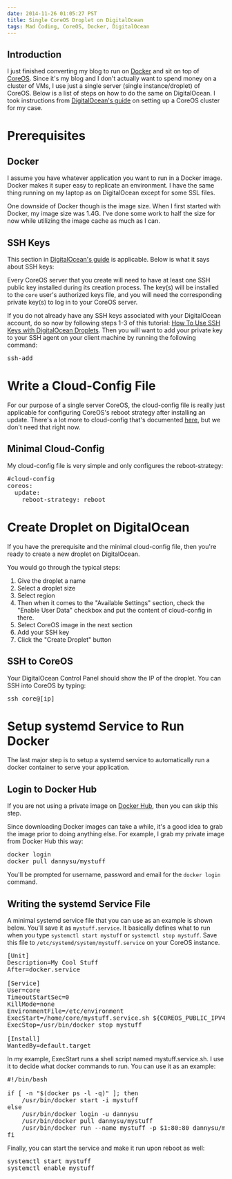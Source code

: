 ```yaml
---
date: 2014-11-26 01:05:27 PST
title: Single CoreOS Droplet on DigitalOcean
tags: Mad Coding, CoreOS, Docker, DigitalOcean
---
```

**Introduction**
----------------

I just finished converting my blog to run on [Docker][1] and sit on top of
[CoreOS][2]. Since it's my blog and I don't actually want to spend money on a
cluster of VMs, I use just a single server (single instance/droplet) of CoreOS.
Below is a list of steps on how to do the same on DigitalOcean. I took
instructions from [DigitalOcean's guide][3] on setting up a CoreOS cluster for
my case.

**Prerequisites**
=================

**Docker**
----------
I assume you have whatever application you want to run in a Docker image.
Docker makes it super easy to replicate an environment. I have the same thing
running on my laptop as on DigitalOcean except for some SSL files.

One downside of Docker though is the image size. When I first started with
Docker, my image size was 1.4G. I've done some work to half the size for now
while utilizing the image cache as much as I can.

**SSH Keys**
------------
This section in [DigitalOcean's guide][3] is applicable. Below is what it says
about SSH keys:

Every CoreOS server that you create will need to have at least one SSH public
key installed during its creation process. The key(s) will be installed to the
`core` user's authorized keys file, and you will need the corresponding private
key(s) to log in to your CoreOS server.

If you do not already have any SSH keys associated with your DigitalOcean
account, do so now by following steps 1-3 of this tutorial: [How To Use SSH
Keys with DigitalOcean Droplets][4]. Then you will want to add your private key
to your SSH agent on your client machine by running the following command:

<pre class="brush:bash">
ssh-add
</pre>

**Write a Cloud-Config File**
=============================
For our purpose of a single server CoreOS, the cloud-config file is really just
applicable for configuring CoreOS's reboot strategy after installing an update.
There's a lot more to cloud-config that's documented [here][5], but we don't
need that right now.

**Minimal Cloud-Config**
------------------------
My cloud-config file is very simple and only configures the reboot-strategy:

<pre>
#cloud-config
coreos:
  update:
    reboot-strategy: reboot
</pre>

**Create Droplet on DigitalOcean**
==================================
If you have the prerequisite and the minimal cloud-config file, then you're
ready to create a new droplet on DigitalOcean.

You would go through the typical steps:

1. Give the droplet a name
1. Select a droplet size
1. Select region
1. Then when it comes to the "Available Settings" section, check the "Enable
   User Data" checkbox and put the content of cloud-config in there.
1. Select CoreOS image in the next section
1. Add your SSH key
1. Click the "Create Droplet" button

**SSH to CoreOS**
-----------------
Your DigitalOcean Control Panel should show the IP of the droplet. You can SSH
into CoreOS by typing:

<pre class="brush:bash">
ssh core@[ip]
</pre>

**Setup systemd Service to Run Docker**
=======================================
The last major step is to setup a systemd service to automatically run a docker
container to serve your application.

**Login to Docker Hub**
-----------------------
If you are not using a private image on [Docker Hub][6], then you can skip this
step.

Since downloading Docker images can take a while, it's a good idea to grab the
image prior to doing anything else. For example, I grab my private image from
Docker Hub this way:

<pre class="brush:bash">
docker login
docker pull dannysu/mystuff
</pre>

You'll be prompted for username, password and email for the `docker login`
command.

**Writing the systemd Service File**
------------------------------------
A minimal systemd service file that you can use as an example is shown below.
You'll save it as `mystuff.service`. It basically defines what to run when you
type `systemctl start mystuff` or `systemctl stop mystuff`. Save this file to
`/etc/systemd/system/mystuff.service` on your CoreOS instance.

<pre>
[Unit]
Description=My Cool Stuff
After=docker.service

[Service]
User=core
TimeoutStartSec=0
KillMode=none
EnvironmentFile=/etc/environment
ExecStart=/home/core/mystuff.service.sh ${COREOS_PUBLIC_IPV4}
ExecStop=/usr/bin/docker stop mystuff

[Install]
WantedBy=default.target
</pre>

In my example, ExecStart runs a shell script named mystuff.service.sh. I use it
to decide what docker commands to run. You can use it as an example:

<pre class="brush:bash">
#!/bin/bash

if [ -n "$(docker ps -l -q)" ]; then
    /usr/bin/docker start -i mystuff
else
    /usr/bin/docker login -u dannysu
    /usr/bin/docker pull dannysu/mystuff
    /usr/bin/docker run --name mystuff -p $1:80:80 dannysu/mystuff nginx
fi
</pre>

Finally, you can start the service and make it run upon reboot as well:

<pre>
systemctl start mystuff
systemctl enable mystuff
</pre>


  [1]: https://www.docker.com/
  [2]: https://coreos.com/
  [3]: https://www.digitalocean.com/community/tutorials/how-to-set-up-a-coreos-cluster-on-digitalocean
  [4]: https://www.digitalocean.com/community/tutorials/how-to-use-ssh-keys-with-digitalocean-droplets
  [5]: https://coreos.com/docs/cluster-management/setup/cloudinit-cloud-config/
  [6]: https://hub.docker.com
